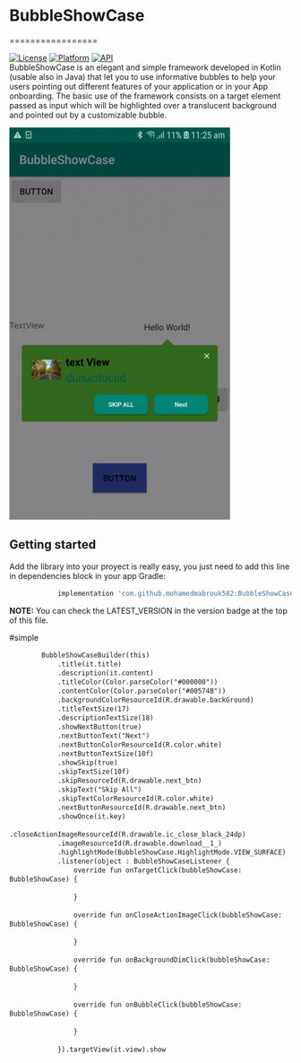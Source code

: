 # BubbleShowCase
=================


[![License](https://img.shields.io/badge/License-Apache%202.0-blue.svg)](https://opensource.org/licenses/Apache-2.0)
[![Platform](https://img.shields.io/badge/platform-android-green.svg)](http://developer.android.com/index.html)
[![API](https://img.shields.io/badge/API-14%2B-brightgreen.svg?style=flat)](https://android-arsenal.com/api?level=19)
<br>
BubbleShowCase is an elegant and simple framework developed in Kotlin (usable also in Java) that let you to use informative bubbles to help your users pointing out different features of your application or in your App onboarding. The basic use of the framework consists on a target element passed as input which will be highlighted over a translucent background and pointed out by a customizable bubble.

<img src="snapShot/demo.gif" alt="GIF" height="700"/>

## Getting started

Add the library into your proyect is really easy, you just need to add this line in dependencies block in your app Gradle:
```groovy
	        implementation 'com.github.mohamedmabrouk582:BubbleShowCase:LATEST_VERSION'
```
**NOTE:** You can check the LATEST_VERSION in the version badge at the top of this file.

#simple
               
	        BubbleShowCaseBuilder(this)
                .title(it.title) 
                .description(it.content)
                .titleColor(Color.parseColor("#000000"))
                .contentColor(Color.parseColor("#00574B"))
                .backgroundColorResourceId(R.drawable.backGround)
                .titleTextSize(17)
                .descriptionTextSize(18)
                .showNextButton(true) 
                .nextButtonText("Next")
                .nextButtonColorResourceId(R.color.white)
                .nextButtonTextSize(10f)
                .showSkip(true)
                .skipTextSize(10f)
                .skipResourceId(R.drawable.next_btn)
                .skipText("Skip All")
                .skipTextColorResourceId(R.color.white)
                .nextButtonResourceId(R.drawable.next_btn)
                .showOnce(it.key)
                .closeActionImageResourceId(R.drawable.ic_close_black_24dp)
                .imageResourceId(R.drawable.download__1_)
                .highlightMode(BubbleShowCase.HighlightMode.VIEW_SURFACE)
                .listener(object : BubbleShowCaseListener {
                    override fun onTargetClick(bubbleShowCase: BubbleShowCase) {

                    }

                    override fun onCloseActionImageClick(bubbleShowCase: BubbleShowCase) {

                    }

                    override fun onBackgroundDimClick(bubbleShowCase: BubbleShowCase) {

                    }

                    override fun onBubbleClick(bubbleShowCase: BubbleShowCase) {

                    }

                }).targetView(it.view).show
